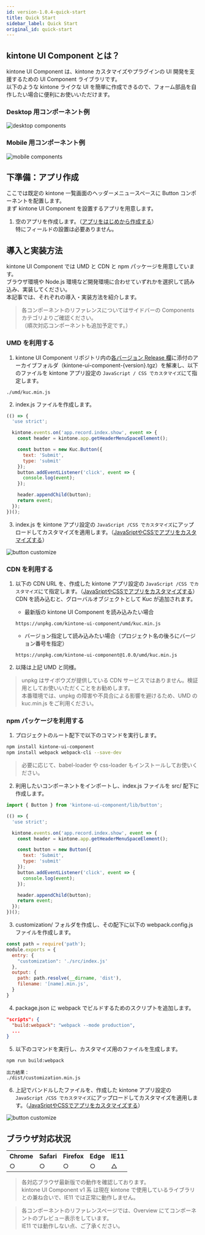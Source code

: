```yaml
---
id: version-1.0.4-quick-start
title: Quick Start
sidebar_label: Quick Start
original_id: quick-start
---
```


## kintone UI Component とは？

kintone UI Component は、kintone カスタマイズやプラグインの UI 開発を支援するための UI Component ライブラリです。  
以下のような kintone ライクな UI を簡単に作成できるので、フォーム部品を自作したい場合に便利にお使いいただけます。

### Desktop 用コンポーネント例

![desktop components](assets/desktop_components.png)

### Mobile 用コンポーネント例

![mobile components](assets/mobile_components.png)

## 下準備：アプリ作成

ここでは既定の kintone 一覧画面のヘッダーメニュースペースに Button コンポーネントを配置します。  
まず kintone UI Component を設置するアプリを用意します。

1. 空のアプリを作成します。（[アプリをはじめから作成する](https://jp.cybozu.help/k/ja/user/create_app/tutorial.html)）  
特にフィールドの設置は必要ありません。

## 導入と実装方法

kintone UI Component では UMD と CDN と npm パッケージを用意しています。  
ブラウザ環境や Node.js 環境など開発環境に合わせていずれかを選択して読み込み、実装してください。  
本記事では、それぞれの導入・実装方法を紹介します。

> 各コンポーネントのリファレンスについてはサイドバーの Components カテゴリよりご確認ください。  
> （順次対応コンポーネントも追加予定です。）

### UMD を利用する

1. kintone UI Component リポジトリ内の[各バージョン Release 欄](https://github.com/kintone-labs/kintone-ui-component/releases)に添付のアーカイブフォルダ（kintone-ui-component-{version}.tgz）を解凍し、以下のファイルを kintone アプリ設定の `JavaScript / CSS でカスタマイズ`にて指定します。

```text
./umd/kuc.min.js
```

2. index.js ファイルを作成します。

```js
(() => {
  'use strict';

  kintone.events.on('app.record.index.show', event => {
    const header = kintone.app.getHeaderMenuSpaceElement();

    const button = new Kuc.Button({
      text: 'Submit',
      type: 'submit'
    });
    button.addEventListener('click', event => {
      console.log(event);
    });

    header.appendChild(button);
    return event;
  });
})();
```

3. index.js を kintone アプリ設定の `JavaScript /CSS でカスタマイズ`にアップロードしてカスタマイズを適用します。（[JavaSriptやCSSでアプリをカスタマイズする](https://jp.cybozu.help/k/ja/user/app_settings/js_customize.html)）

![button customize](assets/button_customize.png)

### CDN を利用する

1. 以下の CDN URL を、作成した kintone アプリ設定の `JavaScript /CSS でカスタマイズ`にて指定します。（[JavaSriptやCSSでアプリをカスタマイズする](https://get.kintone.help/k/ja/user/app_settings/js_customize.html)）  
CDN を読み込むと、グローバルオブジェクトとして Kuc が追加されます。

   - 最新版の kintone UI Component を読み込みたい場合
    ```text
    https://unpkg.com/kintone-ui-component/umd/kuc.min.js
    ```

   - バージョン指定して読み込みたい場合（プロジェクト名の後ろにバージョン番号を指定）
    ```text
    https://unpkg.com/kintone-ui-component@1.0.0/umd/kuc.min.js
    ```

2. 以降は上記 UMD と同様。

> unpkg はサイボウズが提供している CDN サービスではありません。検証用としてお使いいただくことをお勧めします。  
> 本番環境では、unpkg の障害や不具合による影響を避けるため、UMD の kuc.min.js をご利用ください。

### npm パッケージを利用する

1. プロジェクトのルート配下で以下のコマンドを実行します。

```sh
npm install kintone-ui-component
npm install webpack webpack-cli --save-dev
```

> 必要に応じて、babel-loader や css-loader もインストールしてお使いください。

2. 利用したいコンポーネントをインポートし、index.js ファイルを src/ 配下に作成します。

```js
import { Button } from 'kintone-ui-component/lib/button';

(() => {
  'use strict';

  kintone.events.on('app.record.index.show', event => {
    const header = kintone.app.getHeaderMenuSpaceElement();

    const button = new Button({
      text: 'Submit',
      type: 'submit'
    });
    button.addEventListener('click', event => {
      console.log(event);
    });

    header.appendChild(button);
    return event;
  });
})();
```
3. customization/ フォルダを作成し、その配下に以下の webpack.config.js ファイルを作成します。

```js
const path = require('path');
module.exports = {
  entry: {
    "customization": './src/index.js'
  },
  output: {
    path: path.resolve(__dirname, 'dist'),
    filename: '[name].min.js',
  }
}
```

4. package.json に webpack でビルドするためのスクリプトを追加します。

```json
"scripts": {
  "build:webpack": "webpack --mode production",
  ...
}
```

5. 以下のコマンドを実行し、カスタマイズ用のファイルを生成します。

```text
npm run build:webpack
```

```text
出力結果：
./dist/customization.min.js
```

6. 上記でバンドルしたファイルを、作成した kintone アプリ設定の `JavaScript /CSS でカスタマイズ`にアップロードしてカスタマイズを適用します。（[JavaSriptやCSSでアプリをカスタマイズする](https://jp.cybozu.help/k/ja/user/app_settings/js_customize.html)）

![button customize](assets/button_customize.png)

## ブラウザ対応状況

<table>
  <tr>
    <th>Chrome</th>
    <th>Safari</th>
    <th>Firefox</th>
    <th>Edge</th>
    <th>IE11</th>
  </tr>
  <tr>
    <td>○</td>
    <td>○</td>
    <td>○</td>
    <td>○</td>
    <td>△</td>
  </tr>
</table>

> 各対応ブラウザ最新版での動作を確認しております。  
> kintone UI Component v1 系 は現在 kintone で使用しているライブラリとの兼ね合いで、IE11 では正常に動作しません。

> 各コンポーネントのリファレンスページでは、Overview にてコンポーネントのプレビュー表示をしています。  
> IE11 では動作しない点、ご了承ください。
